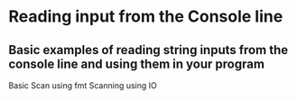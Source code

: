 # Reading input from the Console line

## Basic examples of reading string inputs from the console line and using them in your program

Basic Scan using fmt
Scanning using IO
